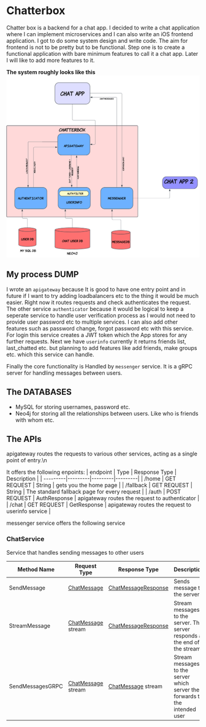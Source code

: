 # Chatterbox
Chatter box is a backend for a chat app. 
I decided to write a chat application where I can implement microservices and I can also write an iOS frontend application. I got to do some system design and write code. The aim for frontend is not to be pretty but to be functional. Step one is to create a functional application with bare minimum features to call it a chat app. Later I will like to add more features to it.

**The system roughly looks like this**
![CHATTER BOX OVERVIEW](images/ChatterBox_backend.png)

## My process DUMP

I wrote an `apigateway` because It is good to have one entry point and in future if I want to try adding loadbalancers etc to the thing it would be much easier. Right now it routes requests and check authenticates the request.
The other service `authenticator` because it would be logical to keep a seperate service to handle user verification process as I would not need to provide user password etc to multiple services. I can also add other features such as password change, forgot password etc with this service. For login this service creates a JWT token which the App stores for any further requests.
Next we have `userinfo` currently it returns friends list, last_chatted etc. but planning to add features like add friends, make groups etc. which this service can handle. 

Finally the core functionality is Handled by `messenger` service. It is a gRPC server for handling messages between users.

## The DATABASES
- MySQL for storing usernames, password etc.
- Neo4j for storing all the relationships between users. Like who is friends with whom etc. 

## The APIs 

apigateway routes the requests to various other services, acting as a single point of entry.\n

It offers the following enpoints:
| endpoint | Type | Response Type | Description |
| ---------|---------|---------|---------|
| /home | GET REQUEST | String | gets you the home page |
| /fallback | GET REQUEST | String | The standard fallback page for every request |
| /auth | POST REQUEST | AuthResponse | apigateway routes the request to authenticator |
| /chat | GET REQUEST | GetResponse | apigateway routes the request to userinfo service |

messenger service offers the following service

### ChatService
Service that handles sending messages to other users

| Method Name | Request Type | Response Type | Description |
| ----------- | ------------ | ------------- | ------------|
| SendMessage | [ChatMessage](#org-harshit-messenger-chat-ChatMessage) | [ChatMessageResponse](#org-harshit-messenger-chat-ChatMessageResponse) | Sends message to the server |
| StreamMessage | [ChatMessage](#org-harshit-messenger-chat-ChatMessage) stream | [ChatMessageResponse](#org-harshit-messenger-chat-ChatMessageResponse) | Stream messages to the server. The server responds at the end of the stream |
| SendMessagesGRPC | [ChatMessage](#org-harshit-messenger-chat-ChatMessage) stream | [ChatMessage](#org-harshit-messenger-chat-ChatMessage) stream | Stream messages to the server which server then forwards to the intended user |

